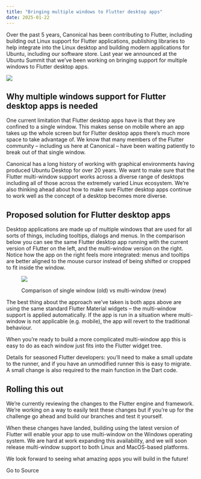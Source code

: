 ```yaml
---
title: "Bringing multiple windows to Flutter desktop apps"
date: 2025-01-22
---
```


Over the past 5 years, Canonical has been contributing to Flutter, including building out Linux support for Flutter applications, publishing libraries to help integrate into the Linux desktop and building modern applications for Ubuntu, including our software store. Last year we announced at the Ubuntu Summit that we’ve been working on bringing support for multiple windows to Flutter desktop apps.

![](https://res.cloudinary.com/canonical/image/fetch/f_auto,q_auto,fl_sanitize,c_fill,w_1568,h_1600/https://ubuntu.com/wp-content/uploads/94a6/image.png)

## Why multiple windows support for Flutter desktop apps is needed

One current limitation that Flutter desktop apps have is that they are confined to a single window. This makes sense on mobile where an app takes up the whole screen but for Flutter desktop apps there’s much more space to take advantage of. We know that many members of the Flutter community – including us here at Canonical – have been waiting patiently to break out of that single window.

Canonical has a long history of working with graphical environments having produced Ubuntu Desktop for over 20 years. We want to make sure that the Flutter multi-window support works across a diverse range of desktops including all of those across the extremely varied Linux ecosystem. We’re also thinking ahead about how to make sure Flutter desktop apps continue to work well as the concept of a desktop becomes more diverse.

## Proposed solution for Flutter desktop apps

Desktop applications are made up of multiple windows that are used for all sorts of things, including tooltips, dialogs and menus. In the comparison below you can see the same Flutter desktop app running with the current version of Flutter on the left, and the multi-window version on the right. Notice how the app on the right feels more integrated: menus and tooltips are better aligned to the mouse cursor instead of being shifted or cropped to fit inside the window.

<figure>

![](https://res.cloudinary.com/canonical/image/fetch/f_auto,q_auto,fl_sanitize,c_fill,w_1600,h_900/https://ubuntu.com/wp-content/uploads/5f1a/image-1.png)

<figcaption>

Comparison of single window (old) vs multi-window (new)

</figcaption>

</figure>

The best thing about the approach we’ve taken is both apps above are using the same standard Flutter Material widgets – the multi-window support is applied automatically. If the app is run in a situation where multi-window is not applicable (e.g. mobile), the app will revert to the traditional behaviour.

When you’re ready to build a more complicated multi-window app this is easy to do as each window just fits into the Flutter widget tree.

Details for seasoned Flutter developers: you’ll need to make a small update to the runner, and if you have an unmodified runner this is easy to migrate. A small change is also required to the main function in the Dart code.

## Rolling this out

We’re currently reviewing the changes to the Flutter engine and framework. We’re working on a way to easily test these changes but if you’re up for the challenge go ahead and build our branches and test it yourself. 

When these changes have landed, building using the latest version of Flutter will enable your app to use multi-window on the Windows operating system. We are hard at work expanding this availability, and we will soon release multi-window support to both Linux and MacOS-based platforms.

We look forward to seeing what amazing apps you will build in the future!

Go to Source
